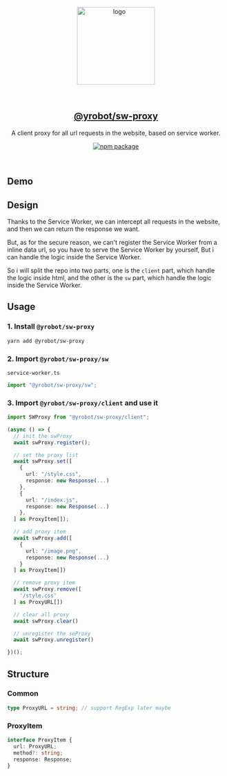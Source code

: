 <p align="center">
  <a href="https://github.com/Yrobot/sw-proxy" target="_blank" rel="noopener noreferrer">
    <img width="180" src="https://images.yrobot.top/2023-02-15/sw-proxy-12-24-42.svg" alt="logo">
  </a>
</p>
<br/>
<h2 align="center">
  <a href="https://github.com/Yrobot/sw-proxy">@yrobot/sw-proxy</a>
</h2>
<p align="center">
  A client proxy for all url requests in the website, based on service worker.
</p>
<p align="center">
  <a href="https://www.npmjs.com/package/@yrobot/sw-proxy"><img src="https://img.shields.io/npm/v/@yrobot/sw-proxy.svg" alt="npm package"></a>
</p>
<br/>

## Demo

## Design

Thanks to the Service Worker, we can intercept all requests in the website, and then we can return the response we want.

But, as for the secure reason, we can't register the Service Worker from a inline data url, so you have to serve the Service Worker by yourself, But i can handle the logic inside the Service Worker.

So i will split the repo into two parts, one is the `client` part, which handle the logic inside html, and the other is the `sw` part, which handle the logic inside the Service Worker.

## Usage

### 1. Install `@yrobot/sw-proxy`

```bash
yarn add @yrobot/sw-proxy
```

### 2. Import `@yrobot/sw-proxy/sw`

`service-worker.ts`

```ts
import "@yrobot/sw-proxy/sw";
```

### 3. Import `@yrobot/sw-proxy/client` and use it

```ts
import SWProxy from "@yrobot/sw-proxy/client";

(async () => {
  // init the swProxy
  await swProxy.register();

  // set the proxy list
  await swProxy.set([
    {
      url: "/style.css",
      response: new Response(...)
    },
    {
      url: "/index.js",
      response: new Response(...)
    },
  ] as ProxyItem[]);

  // add proxy item
  await swProxy.add([
    {
      url: "/image.png",
      response: new Response(...)
    }
  ] as ProxyItem[])

  // remove proxy item
  await swProxy.remove([
    '/style.css'
  ] as ProxyURL[])

  // clear all proxy
  await swProxy.clear()

  // unregister the seProxy
  await swProxy.unregister()

})();
```

## Structure

### Common

```ts
type ProxyURL = string; // support RegExp later maybe
```

### ProxyItem

```ts
interface ProxyItem {
  url: ProxyURL;
  method?: string;
  response: Response;
}
```
